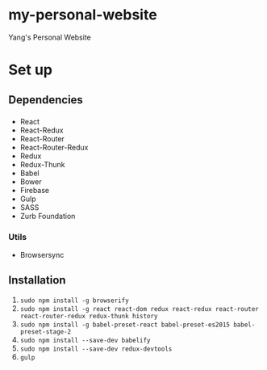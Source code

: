 # my-personal-website
Yang's Personal Website

# Set up

## Dependencies

### 
- React
- React-Redux
- React-Router
- React-Router-Redux
- Redux
- Redux-Thunk
- Babel
- Bower
- Firebase
- Gulp
- SASS
- Zurb Foundation

### Utils
- Browsersync

## Installation
1. `sudo npm install -g browserify`
2. `sudo npm install -g react react-dom redux react-redux react-router react-router-redux redux-thunk history`
3. `sudo npm install -g babel-preset-react babel-preset-es2015 babel-preset-stage-2`
4. `sudo npm install --save-dev babelify`
5. `sudo npm install --save-dev redux-devtools`
6. `gulp`
